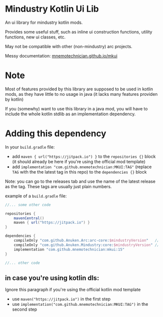 # Mindustry Kotlin Ui Lib
An ui library for mindustry kotlin mods.

Provides some useful stuff, such as inline ui construction functions, utility functions, new ui classes, etc.

May not be compatible with other (non-mindustry) arc projects.

Messy documentation: [mnemotechnician.github.io/mkui](https://mnemotechnician.github.io/mkui/)

# Note
Most of features provided by this library are supposed to be used in kotlin mods, as they have little to no usage in java (it lacks many features providen by kotlin)

If you (somewhy) want to use this library in a java mod, you will have to include the whole kotlin stdlib as an implementation dependency.

# Adding this dependency
In your `build.gradle` file:
* add `maven { url("https://jitpack.io") }` to the `repositories {}` block 
(it should already be here if you're using the official mod template)
* add `implementation "com.github.mnemotechnician:MKUI:TAG"` (replace `TAG` with the the latest tag in this repo) to the `dependencies {}` block

Note: you can go to the releases tab and use the name of the latest release as the tag. These tags are usually just plain numbers.

example of a `build.gradle` file:
```groovy
//... some other code

repositories {
	mavenCentral()
	maven { url("https://jitpack.io") }
}

dependencies {
	compileOnly "com.github.Anuken.Arc:arc-core:$mindustryVersion"   //these two lines should
	compileOnly "com.github.Anuken.Mindustry:core:$mindustryVersion" //already be here
	implementation "com.github.mnemotechnician:mkui:15"
}

//... other code
```

## in case you're using kotlin dls:
Ignore this paragraph if you're using the official kotlin mod template
* use `maven("https://jitpack.io")` in the first step
* use `implementation("com.github.mnemotechnician:MKUI:TAG")` in the second step